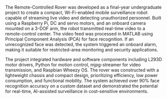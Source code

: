 The Remote-Controlled Rover was developed as a final-year undergraduate project to create a compact, Wi-Fi-enabled mobile surveillance robot capable of streaming live video and detecting unauthorized personnel. Built using a Raspberry Pi, DC and servo motors, and an onboard camera mounted on a 3-DOF arm, the robot transmitted real-time video to a remote-control center. The video feed was processed in MATLAB using Principal Component Analysis (PCA) for face recognition. If an unrecognized face was detected, the system triggered an onboard alarm, making it suitable for restricted-area monitoring and security applications.

The project integrated hardware and software components including L293D motor drivers, Python for motion control, mjpg-streamer for video transmission, and Raspbian Wheezy OS. The rover was constructed with a lightweight chassis and compact design, prioritizing efficiency, low power consumption, and functional mobility. The system achieved over 90% face recognition accuracy on a custom dataset and demonstrated the potential for real-time, AI-assisted surveillance in cost-sensitive environments.
 
